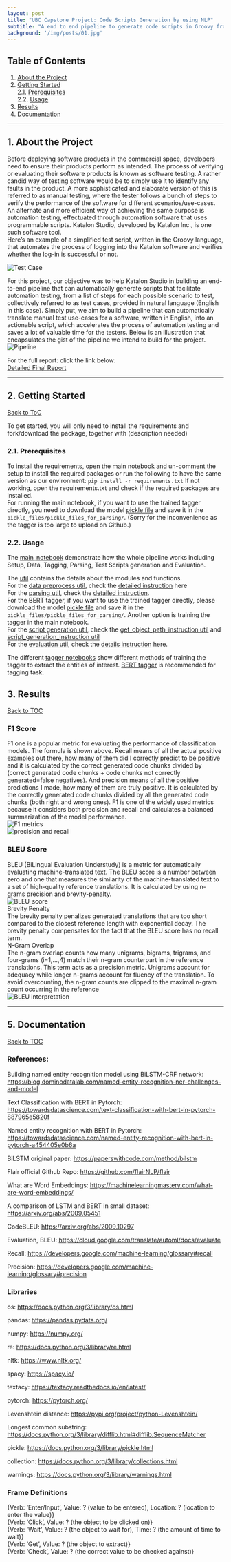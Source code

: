 ```yaml
---
layout: post
title: "UBC Capstone Project: Code Scripts Generation by using NLP"
subtitle: "A end to end pipeline to generate code scripts in Groovy from English instructions written by customers to accelerate software testing"
background: '/img/posts/01.jpg'
---
```


## Table of Contents  
<a name="toc"/></a>
<!--ts-->
   1. [About the Project](#about)
   2. [Getting Started](#gettingstarted)  
        2.1. [Prerequisites](#prerequisites)  
        2.2. [Usage](#usage)  
   3. [Results](#results)  
   4. [Documentation](#documentation)   
<!--te-->

---
<a name="about"/></a>
## 1. About the Project

Before deploying software products in the commercial space, developers need to ensure their products perform as intended. The process of verifying or evaluating their software products is known as software testing. A rather candid way of testing software would be to simply use it to identify any faults in the product. A more sophisticated and elaborate version of this is referred to as manual testing, where the tester follows a bunch of steps to verify the performance of the software for different scenarios/use-cases. An alternate and more efficient way of achieving the same purpose is automation testing, effectuated through automation software that uses programmable scripts. Katalon Studio, developed by Katalon Inc., is one such software tool.  
Here’s an example of a simplified test script, written in the Groovy language, that automates the process of logging into the Katalon software and verifies whether the log-in is successful or not.

![Test Case](img/posts-katalon/pipeline1.png)

For this project, our objective was to help Katalon Studio in building an end-to-end pipeline that can automatically generate scripts that facilitate automation testing, from a list of steps for each possible scenario to test, collectively referred to as test cases, provided in natural language (English in this case). 
Simply put, we aim to build a pipeline that can automatically translate manual test use-cases for a software, written in English, into an actionable script, which accelerates the process of automation testing and saves a lot of valuable time for the testers.  Below is an illustration that encapsulates the gist of the pipeline we intend to build for the project.
![Pipeline](img/posts-katalon/pipeline2.jpg)

For the full report: click the link below: <br>
[Detailed Final Report](https://github.com/lizhiyidaniel/katalon/blob/main/Final%20Report%20-%20Katalon.pdf)

---
<a name="gettingstarted"/></a>
##  2. Getting Started
[Back to ToC](#toc)  

To get started, you will only need to install the requirements and 
fork/download the  package, together with (description needed)

<a name="prerequisites"/></a>
###  2.1. Prerequisites
To install the requirements, open the main notebook and un-comment the setup to install the required packages or run the following to have the same version as our environment: 
```pip install -r requirements.txt```
If not working, open the requirements.txt and check if the required packages are installed.<br>
For running the main notebook, if you want to use the trained tagger directly, you need to download the model [pickle file](https://drive.google.com/file/d/1VXX8jcqaZY7p5K1ZQ8NSq3xIqZ8XSj2q/view?usp=sharing) and save it in the `pickle_files/pickle_files_for_parsing/`. (Sorry for the inconvenience as the tagger is too large to upload on Github.)

<a name="usage"/></a>
###  2.2. Usage
The [main_notebook](https://github.com/lizhiyidaniel/katalon/blob/main/main_notebook.ipynb) demonstrate how the whole pipeline works including Setup, Data, Tagging, Parsing, Test Scripts generation and Evaluation. <br>


The [util](https://github.com/lizhiyidaniel/katalon/tree/main/util) contains the details about the modules and functions. <br>
For the [data preprocess util](https://github.com/lizhiyidaniel/katalon/tree/main/util/data_preprocess), check the [detailed instruction](https://github.com/lizhiyidaniel/katalon/tree/main/util/data_preprocess/process_steps.md) here<br>
For the [parsing util](https://github.com/lizhiyidaniel/katalon/tree/main/util/parsing), check the [detailed instruction](https://github.com/lizhiyidaniel/katalon/tree/main/util/parsing/parsing_instructions.md).<br>
For the BERT tagger, if you want to use the trained tagger directly, please download the model [pickle file](https://drive.google.com/file/d/1VXX8jcqaZY7p5K1ZQ8NSq3xIqZ8XSj2q/view?usp=sharing) and save it in the `pickle_files/pickle_files_for_parsing/`. Another option is training the tagger in the main notebook. <br>
For the [script generation util](https://github.com/lizhiyidaniel/katalon/tree/main/util/script_generation), check the [get_object_path_instruction util](https://github.com/lizhiyidaniel/katalon/tree/main/util/script_generation/get_object_path_instructions.md) and [script_generation_instruction util](https://github.com/lizhiyidaniel/katalon/tree/main/util/script_generation/script_generation_instructions.md)<br>
For the [evaluation util](https://github.com/lizhiyidaniel/katalon/tree/main/util/evaluation/evaluator.py), check the [details instruction](https://github.com/lizhiyidaniel/katalon/tree/main/util/evaluation/evaluation_instruction.md) here. <br>

The different [tagger notebooks](https://github.com/lizhiyidaniel/katalon/tree/main/notebooks/Taggers) show different methods of training the tagger to extract the entities of interest. [BERT tagger](https://github.com/lizhiyidaniel/katalon/tree/main/notebooks/Taggers/bert_tagger.ipynb) is recommended for tagging task. 




<a name="results"/></a>
## 3. Results
[Back to TOC](#toc)

### F1 Score <br>

F1 one is a popular metric for evaluating the performance of classification models. The formula is shown above. Recall means of all the actual positive examples out there, how many of them did I correctly predict to be positive and it is calculated by the correct generated code chunks divided by (correct generated code chunks + code chunks not correctly generated=false negatives). And precision means of all the positive predictions I made, how many of them are truly positive. It is calculated by the correctly generated code chunks divided by all the generated code chunks (both right and wrong ones). F1 is one of the widely used metrics because it considers both precision and recall and calculates a balanced summarization of the model performance. <br>
![F1 metrics](img/posts-katalon/F1.png) <br>
![precision and recall](img/posts-katalon/F1_score.png)

### BLEU Score <br>
BLEU (BiLingual Evaluation Understudy) is a metric for automatically evaluating machine-translated text. The BLEU score is a number between zero and one that measures the similarity of the machine-translated text to a set of high-quality reference translations.  It is calculated by using n-grams precision and brevity-penalty. <br>
![BLEU_score](img/posts-katalon/BLEU_score.png) <br>
Brevity Penalty <br>
The brevity penalty penalizes generated translations that are too short compared to the closest reference length with exponential decay. The brevity penalty compensates for the fact that the BLEU score has no recall term. <br>
N-Gram Overlap <br>
The n-gram overlap counts how many unigrams, bigrams, trigrams, and four-grams (i=1,...,4) match their n-gram counterpart in the reference translations. This term acts as a precision metric. Unigrams account for adequacy while longer n-grams account for fluency of the translation. To avoid overcounting, the n-gram counts are clipped to the maximal n-gram count occurring in the reference <br>
![BLEU interpretation](img/posts-katalon/BLEU_cal.png)


---
<a name="documentation"/></a>
## 5. Documentation
[Back to TOC](#toc)

### References: 
Building named entity recognition model using BiLSTM-CRF network: https://blog.dominodatalab.com/named-entity-recognition-ner-challenges-and-model

Text Classification with BERT in Pytorch: https://towardsdatascience.com/text-classification-with-bert-in-pytorch-887965e5820f

Named entity recognition with BERT in Pytorch: https://towardsdatascience.com/named-entity-recognition-with-bert-in-pytorch-a454405e0b6a

BiLSTM original paper: https://paperswithcode.com/method/bilstm

Flair official Github Repo: https://github.com/flairNLP/flair

What are Word Embeddings: https://machinelearningmastery.com/what-are-word-embeddings/

A comparison of LSTM and BERT in small dataset:  https://arxiv.org/abs/2009.05451

CodeBLEU: https://arxiv.org/abs/2009.10297

Evaluation, BLEU: https://cloud.google.com/translate/automl/docs/evaluate

Recall: https://developers.google.com/machine-learning/glossary#recall

Precision: https://developers.google.com/machine-learning/glossary#precision

### Libraries 
os: https://docs.python.org/3/library/os.html

pandas: https://pandas.pydata.org/

numpy: https://numpy.org/

re: https://docs.python.org/3/library/re.html

nltk:  https://www.nltk.org/

spacy: https://spacy.io/

textacy: https://textacy.readthedocs.io/en/latest/

pytorch: https://pytorch.org/

Levenshtein distance: https://pypi.org/project/python-Levenshtein/

Longest common substring: https://docs.python.org/3/library/difflib.html#difflib.SequenceMatcher

pickle: https://docs.python.org/3/library/pickle.html

collection: https://docs.python.org/3/library/collections.html

warnings: https://docs.python.org/3/library/warnings.html

### Frame Definitions
{Verb: ‘Enter/Input’, Value: ? (value to be entered), Location: ? (location to enter the value)}<br>
{Verb: ‘Click’, Value: ? (the object to be clicked on)}<br>
{Verb: ‘Wait’, Value: ? (the object to wait for), Time: ? (the amount of time to wait)}<br>
{Verb: ‘Get’, Value: ? (the object to extract)}<br>
{Verb: ‘Check’, Value: ? (the correct value to be checked against)}